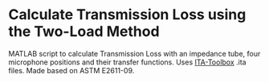 # Calculate Transmission Loss using the Two-Load Method

MATLAB script to calculate Transmission Loss with an impedance tube, four microphone positions and their transfer functions. Uses [ITA-Toolbox](http://www.ita-toolbox.org/) .ita files. Made based on ASTM E2611-09.
